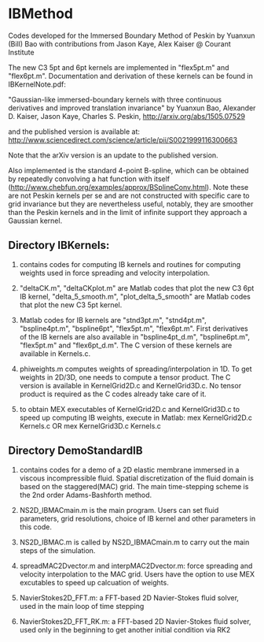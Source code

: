 # IBMethod
Codes developed for the Immersed Boundary Method of Peskin
by Yuanxun (Bill) Bao with contributions from Jason Kaye, Alex Kaiser @ Courant Institute

The new C3 5pt and 6pt kernels are implemented in "flex5pt.m" and "flex6pt.m". Documentation and derivation of these kernels can be found in IBKernelNote.pdf:
  
"Gaussian-like immersed-boundary kernels with three continuous derivatives and improved translation invariance"
 by Yuanxun Bao, Alexander D. Kaiser, Jason Kaye, Charles S. Peskin, http://arxiv.org/abs/1505.07529

and the published version is available at: 
http://www.sciencedirect.com/science/article/pii/S0021999116300663

Note that the arXiv version is an update to the published version. 

Also implemented is the standard 4-point B-spline, which can be obtained by repeatedly convolving a hat function with itself (http://www.chebfun.org/examples/approx/BSplineConv.html). Note these are not Peskin kernels per se and are not constructed with specific care to grid invariance but they are nevertheless useful, notably, they are smoother than the Peskin kernels and in the limit of infinite support they approach a Gaussian kernel.

Directory IBKernels:
------------------------------------

1. contains codes for computing IB kernels and routines for computing weights used in force spreading and velocity interpolation.

2. "deltaCK.m", "deltaCKplot.m" are Matlab codes that plot the new C3 6pt IB kernel,
   "delta_5_smooth.m", "plot_delta_5_smooth" are Matlab codes that plot the new C3 5pt kernel.  

3. Matlab codes for IB kernels are "stnd3pt.m", "stnd4pt.m", "bspline4pt.m", "bspline6pt", "flex5pt.m", "flex6pt.m". First derivatives of the IB kernels  are also available in "bspline4pt_d.m", "bspline6pt.m", "flex5pt.m" and "flex6pt_d.m". The C version of these kernels are available in Kernels.c.

4. phiweights.m computes weights of spreading/interpolation in 1D. To get weights in 2D/3D, one needs to compute a tensor product. The C version is available in KernelGrid2D.c and KernelGrid3D.c. No tensor product is required as the C codes already take care of it. 

5. to obtain MEX executables of KernelGrid2D.c and KernelGrid3D.c to speed up computing IB weights, execute in Matlab:
mex KernelGrid2D.c Kernels.c OR mex KernelGrid3D.c Kernels.c

Directory DemoStandardIB
------------------------------------

1. contains codes for a demo of a 2D elastic membrane immersed in a viscous incompressible fluid. Spatial discretization of the fluid domain is based on the staggered(MAC) grid. The main time-stepping scheme is the 2nd order Adams-Bashforth method.

3. NS2D_IBMACmain.m is the main program. Users can set fluid parameters, grid resolutions, choice of IB kernel and other parameters in this code. 

3. NS2D_IBMAC.m is called by NS2D_IBMACmain.m to carry out the main steps of the simulation.

4. spreadMAC2Dvector.m and interpMAC2Dvector.m: force spreading and velocity interpolation to the MAC grid. Users have the option to use MEX excutables to speed up calcuation of weights. 

5. NavierStokes2D_FFT.m: a FFT-based 2D Navier-Stokes fluid solver, used in the main loop of time stepping

6. NavierStokes2D_FFT_RK.m: a FFT-based 2D Navier-Stokes fluid solver, used only in the beginning to get another initial condition via RK2

